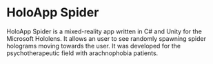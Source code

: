 # HoloApp Spider
HoloApp Spider is a mixed-reality app written in C# and Unity for the Microsoft Hololens. 
It allows an user to see randomly spawning spider holograms moving towards the user. 
It was developed for the psychotherapeutic field with arachnophobia patients.
